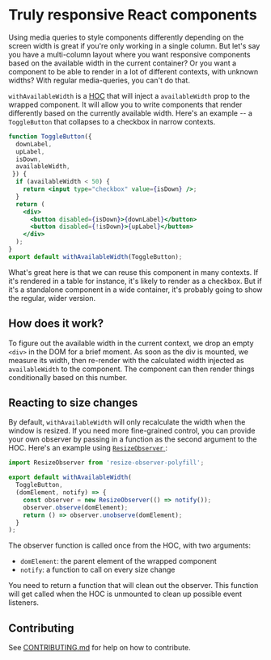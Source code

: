 # Truly responsive React components

Using media queries to style components differently depending on the screen
width is great if you're only working in a single column. But let's say you
have a multi-column layout where you want responsive components based on the
available width in the current container? Or you want a component to be able to
render in a lot of different contexts, with unknown widths? With regular
media-queries, you can't do that.

`withAvailableWidth` is a
[HOC](https://facebook.github.io/react/docs/higher-order-components.html) that
will inject a `availableWidth` prop to the wrapped component. It will allow you
to write components that render differently based on the currently available
width. Here's an example -- a `ToggleButton` that collapses to a checkbox in
narrow contexts.

```jsx
function ToggleButton({
  downLabel,
  upLabel,
  isDown,
  availableWidth,
 }) {
  if (availableWidth < 50) {
    return <input type="checkbox" value={isDown} />;
  }
  return (
    <div>
      <button disabled={isDown}>{downLabel}</button>
      <button disabled={!isDown}>{upLabel}</button>
    </div>
  );
}
export default withAvailableWidth(ToggleButton);
```

What's great here is that we can reuse this component in many contexts. If it's
rendered in a table for instance, it's likely to render as a checkbox. But if
it's a standalone component in a wide container, it's probably going to show
the regular, wider version.

## How does it work?

To figure out the available width in the current context, we drop an empty
`<div>` in the DOM for a brief moment. As soon as the div is mounted, we
measure its width, then re-render with the calculated width injected as
`availableWidth` to the component. The component can then render things
conditionally based on this number.

## Reacting to size changes

By default, `withAvailableWidth` will only recalculate the width when the
window is resized. If you need more fine-grained control, you can provide your
own observer by passing in a function as the second argument to the HOC. Here's
an example using [`ResizeObserver`
](https://github.com/que-etc/resize-observer-polyfill):

```jsx
import ResizeObserver from 'resize-observer-polyfill';

export default withAvailableWidth(
  ToggleButton,
  (domElement, notify) => {
    const observer = new ResizeObserver(() => notify());
    observer.observe(domElement);
    return () => observer.unobserve(domElement);
  }
);
```

The observer function is called once from the HOC, with two arguments:
- `domElement`: the parent element of the wrapped component
- `notify`: a function to call on every size change

You need to return a function that will clean out the observer. This function
will get called when the HOC is unmounted to clean up possible event listeners.

## Contributing

See [CONTRIBUTING.md](CONTRIBUTING.md) for help on how to contribute.
